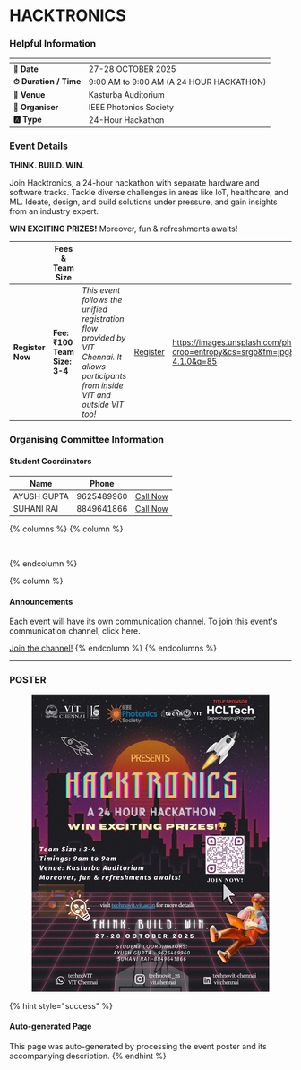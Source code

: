 # HACKTRONICS

### Helpful Information

<table data-view="cards"><thead><tr><th></th><th></th></tr></thead><tbody><tr><td><strong>📅 Date</strong></td><td>27-28 OCTOBER 2025</td></tr><tr><td><strong>⏱ Duration / Time</strong></td><td>9:00 AM to 9:00 AM (A 24 HOUR HACKATHON)</td></tr><tr><td><strong>📍 Venue</strong></td><td>Kasturba Auditorium</td></tr><tr><td><strong>👤 Organiser</strong></td><td>IEEE Photonics Society</td></tr><tr><td><strong>🅰️ Type</strong></td><td>24-Hour Hackathon</td></tr></tbody></table>

### Event Details

**THINK. BUILD. WIN.**

Join Hacktronics, a 24-hour hackathon with separate hardware and software tracks. Tackle diverse challenges in areas like IoT, healthcare, and ML. Ideate, design, and build solutions under pressure, and gain insights from an industry expert.

**WIN EXCITING PRIZES!** Moreover, fun & refreshments awaits!

<table data-card-size="large" data-view="cards" data-full-width="false"><thead><tr><th></th><th>Fees &#x26; Team Size</th><th></th><th></th><th data-hidden data-card-cover data-type="image">Cover image</th></tr></thead><tbody><tr><td><h4>Register Now</h4></td><td><strong>Fee: ₹100</strong><br><strong>Team Size: 3-4</strong></td><td><em>This event follows the unified registration flow provided by VIT Chennai. It allows participants from inside VIT and outside VIT too!</em></td><td><a href="https://chennaievents.vit.ac.in/technovit/" class="button primary" data-icon="rocket-launch">Register</a></td><td><a href="https://images.unsplash.com/photo-1607000975574-0b425df6975a?crop=entropy&#x26;cs=srgb&#x26;fm=jpg&#x26;ixid=M3wxOTcwMjR8MHwxfHNlYXJjaHwxfHxnbyUyMGZvciUyMGl0fGVufDB8fHx8MTc2MTMwMTA2N3ww&#x26;ixlib=rb-4.1.0&#x26;q=85">https://images.unsplash.com/photo-1607000975574-0b425df6975a?crop=entropy&#x26;cs=srgb&#x26;fm=jpg&#x26;ixid=M3wxOTcwMjR8MHwxfHNlYXJjaHwxfHxnbyUyMGZvciUyMGl0fGVufDB8fHx8MTc2MTMwMTA2N3ww&#x26;ixlib=rb-4.1.0&#x26;q=85</a></td></tr></tbody></table>

### Organising Committee Information

#### Student Coordinators

<table data-card-size="large" data-view="cards"><thead><tr><th>Name</th><th>Phone</th><th></th></tr></thead><tbody><tr><td>AYUSH GUPTA</td><td>9625489960</td><td><a href="tel:9625489960" class="button secondary">Call Now</a></td></tr><tr><td>SUHANI RAI</td><td>8849641866</td><td><a href="tel:8849641866" class="button secondary">Call Now</a></td></tr></tbody></table>

{% columns %}
{% column %}
<figure><img src="https://images.unsplash.com/photo-1650897877751-4446f52a0cb3?crop=entropy&#x26;cs=srgb&#x26;fm=jpg&#x26;ixid=M3wxOTcwMjR8MHwxfHNlYXJjaHw2fHxhbm5vdW5jZW1lbnR8ZW58MHx8fHwxNzYxMjQ2MzUxfDA&#x26;ixlib-rb-4.1.0&#x26;q=85" alt=""><figcaption></figcaption></figure>
{% endcolumn %}

{% column %}
#### Announcements

Each event will have its own communication channel. To join this event's communication channel, click here.

<a href="https://chennaievents.vit.ac.in/technovit/" class="button primary" data-icon="bullhorn">Join the channel!</a>
{% endcolumn %}
{% endcolumns %}

***

### POSTER

<figure><img src="../../.gitbook/assets/image (1) (1) (1).png" alt=""><figcaption></figcaption></figure>

{% hint style="success" %}
#### Auto-generated Page

This page was auto-generated by processing the event poster and its accompanying description.
{% endhint %}
